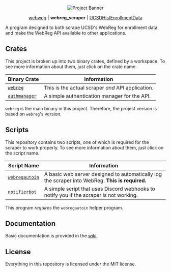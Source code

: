 <p align="center">
  <img src="https://github.com/ewang2002/webreg_scraper/blob/master/assets/project_banner.png?raw=true"  alt="Project Banner"/>
</p>

<p align="center">
  <a href="https://github.com/ewang2002/webweg">webweg</a> |
  <b>webreg_scraper</b> |
  <a href="https://github.com/ewang2002/UCSDHistEnrollData">UCSDHistEnrollmentData</a>
</p>

A program designed to both scrape UCSD's WebReg for enrollment data and make the WebReg API available to other applications.

## Crates
This project is broken up into two binary crates, defined by a workspace. To see more information about them, just click
on the crate name.

| Binary Crate | Information |
| ------------ |-------------|
| [`webreg`](https://github.com/ewang2002/webreg_scraper/tree/master/crates/webreg) | This is the actual scraper _and_ API application. |
| [`authmanager`](https://github.com/ewang2002/webreg_scraper/tree/master/crates/authmanager) | A simple authentication manager for the API. |

`webreg` is the main binary in this project. Therefore, the project version is based on `webreg`'s version.


## Scripts
This repository contains two scripts, one of which is required for the scraper to work properly. To see more information 
about them, just click on the script name.

| Script Name | Information |
| ----------- |-------------|
| [`webregautoin`](https://github.com/ewang2002/webreg_scraper/tree/master/scripts/webregautoin) | A basic web server designed to automatically log the scraper into WebReg. **This is required.** |
| [`notifierbot`](https://github.com/ewang2002/webreg_scraper/tree/master/scripts/notifierbot) | A simple script that uses Discord webhooks to notify you if the scraper is not working. |

This program _requires_ the `webregautoin` helper program.

## Documentation
Basic documentation is provided in the [wiki](https://github.com/ewang2002/webreg_scraper/wiki). 

## License
Everything in this repository is licensed under the MIT license.